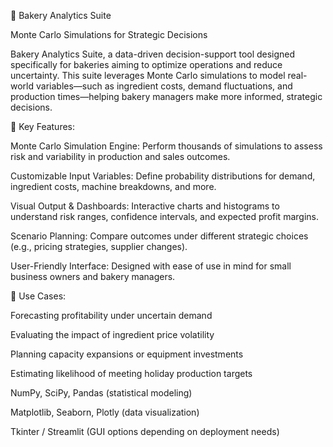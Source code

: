 🍞 Bakery Analytics Suite

Monte Carlo Simulations for Strategic Decisions

Bakery Analytics Suite, a data-driven decision-support tool designed specifically for bakeries aiming to optimize operations and reduce uncertainty. This suite leverages Monte Carlo simulations to model real-world variables—such as ingredient costs, demand fluctuations, and production times—helping bakery managers make more informed, strategic decisions.

🎯 Key Features: 

Monte Carlo Simulation Engine: Perform thousands of simulations to assess risk and variability in production and sales outcomes.

Customizable Input Variables: Define probability distributions for demand, ingredient costs, machine breakdowns, and more.

Visual Output & Dashboards: Interactive charts and histograms to understand risk ranges, confidence intervals, and expected profit margins.

Scenario Planning: Compare outcomes under different strategic choices (e.g., pricing strategies, supplier changes).

User-Friendly Interface: Designed with ease of use in mind for small business owners and bakery managers.

🧠 Use Cases:

Forecasting profitability under uncertain demand

Evaluating the impact of ingredient price volatility

Planning capacity expansions or equipment investments

Estimating likelihood of meeting holiday production targets


NumPy, SciPy, Pandas (statistical modeling)

Matplotlib, Seaborn, Plotly (data visualization)

Tkinter / Streamlit (GUI options depending on deployment needs)
